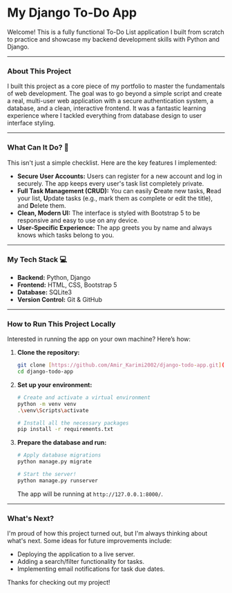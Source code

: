 # My Django To-Do App

Welcome! This is a fully functional To-Do List application I built from scratch to practice and showcase my backend development skills with Python and Django.


---

### About This Project

I built this project as a core piece of my portfolio to master the fundamentals of web development. The goal was to go beyond a simple script and create a real, multi-user web application with a secure authentication system, a database, and a clean, interactive frontend. It was a fantastic learning experience where I tackled everything from database design to user interface styling.

---

### What Can It Do? 🚀

This isn't just a simple checklist. Here are the key features I implemented:

* **Secure User Accounts:** Users can register for a new account and log in securely. The app keeps every user's task list completely private.
* **Full Task Management (CRUD):** You can easily **C**reate new tasks, **R**ead your list, **U**pdate tasks (e.g., mark them as complete or edit the title), and **D**elete them.
* **Clean, Modern UI:** The interface is styled with Bootstrap 5 to be responsive and easy to use on any device.
* **User-Specific Experience:** The app greets you by name and always knows which tasks belong to you.

---

### My Tech Stack 💻

* **Backend:** Python, Django
* **Frontend:** HTML, CSS, Bootstrap 5
* **Database:** SQLite3
* **Version Control:** Git & GitHub

---

### How to Run This Project Locally

Interested in running the app on your own machine? Here’s how:

1.  **Clone the repository:**
    ```sh
    git clone [https://github.com/Amir_Karimi2002/django-todo-app.git](https://github.com/Amir_Karimi2002/django-todo-app.git)
    cd django-todo-app
    ```
2.  **Set up your environment:**
    ```sh
    # Create and activate a virtual environment
    python -m venv venv
    .\venv\Scripts\activate

    # Install all the necessary packages
    pip install -r requirements.txt
    ```
3.  **Prepare the database and run:**
    ```sh
    # Apply database migrations
    python manage.py migrate

    # Start the server!
    python manage.py runserver
    ```
    The app will be running at `http://127.0.0.1:8000/`.

---

### What's Next?

I'm proud of how this project turned out, but I'm always thinking about what's next. Some ideas for future improvements include:
* Deploying the application to a live server.
* Adding a search/filter functionality for tasks.
* Implementing email notifications for task due dates.

Thanks for checking out my project!